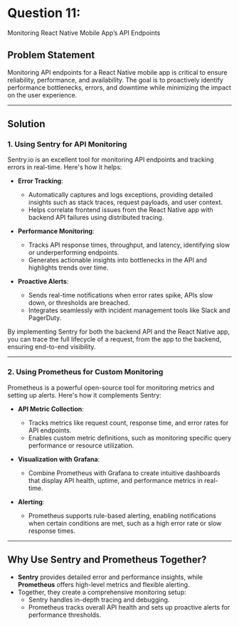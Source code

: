 # Question 11: 
Monitoring React Native Mobile App’s API Endpoints

## Problem Statement

Monitoring API endpoints for a React Native mobile app is critical to ensure reliability, performance, and availability. The goal is to proactively identify performance bottlenecks, errors, and downtime while minimizing the impact on the user experience.

---

## Solution

### 1. **Using Sentry for API Monitoring**

Sentry.io is an excellent tool for monitoring API endpoints and tracking errors in real-time. Here's how it helps:

- **Error Tracking**:
  - Automatically captures and logs exceptions, providing detailed insights such as stack traces, request payloads, and user context.
  - Helps correlate frontend issues from the React Native app with backend API failures using distributed tracing.

- **Performance Monitoring**:
  - Tracks API response times, throughput, and latency, identifying slow or underperforming endpoints.
  - Generates actionable insights into bottlenecks in the API and highlights trends over time.

- **Proactive Alerts**:
  - Sends real-time notifications when error rates spike, APIs slow down, or thresholds are breached.
  - Integrates seamlessly with incident management tools like Slack and PagerDuty.

By implementing Sentry for both the backend API and the React Native app, you can trace the full lifecycle of a request, from the app to the backend, ensuring end-to-end visibility.

---

### 2. **Using Prometheus for Custom Monitoring**

Prometheus is a powerful open-source tool for monitoring metrics and setting up alerts. Here's how it complements Sentry:

- **API Metric Collection**:
  - Tracks metrics like request count, response time, and error rates for API endpoints.
  - Enables custom metric definitions, such as monitoring specific query performance or resource utilization.

- **Visualization with Grafana**:
  - Combine Prometheus with Grafana to create intuitive dashboards that display API health, uptime, and performance metrics in real-time.

- **Alerting**:
  - Prometheus supports rule-based alerting, enabling notifications when certain conditions are met, such as a high error rate or slow response times.

---

## Why Use Sentry and Prometheus Together?

- **Sentry** provides detailed error and performance insights, while **Prometheus** offers high-level metrics and flexible alerting.
- Together, they create a comprehensive monitoring setup:
  - Sentry handles in-depth tracing and debugging.
  - Prometheus tracks overall API health and sets up proactive alerts for performance thresholds.

